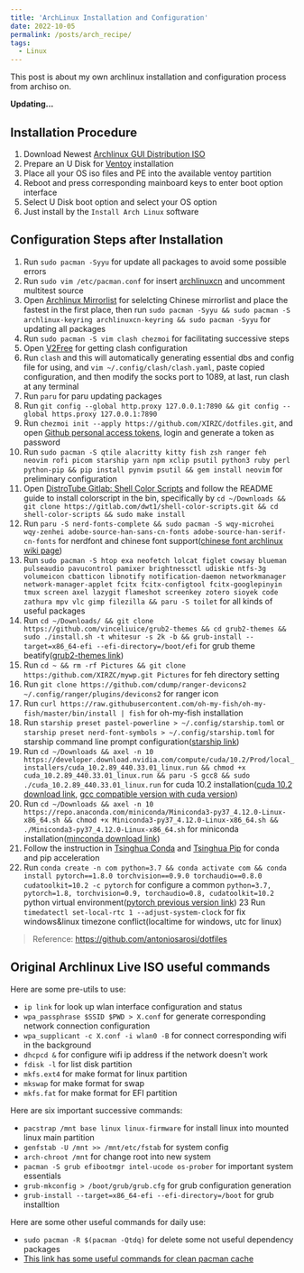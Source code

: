 ```yaml
---
title: 'ArchLinux Installation and Configuration'
date: 2022-10-05
permalink: /posts/arch_recipe/
tags:
  - Linux
---
```


This post is about my own archlinux installation and configuration process from archiso on.

**Updating...**

## Installation Procedure

1. Download Newest [Archlinux GUI Distribution ISO](https://archlinuxgui.in/)
2. Prepare an U Disk for [Ventoy](https://www.ventoy.net/cn/index.html) installation
3. Place all your OS iso files and PE into the available ventoy partition
4. Reboot and press corresponding mainboard keys to enter boot option interface
5. Select U Disk boot option and select your OS option
6. Just install by the `Install Arch Linux` software

## Configuration Steps after Installation

1. Run `sudo pacman -Syyu` for update all packages to avoid some possible errors
2. Run `sudo vim /etc/pacman.conf` for insert [archlinuxcn](https://github.com/archlinuxcn/mirrorlist-repo) and uncomment multitest source
3. Open [Archlinux Mirrorlist](https://archlinux.org/mirrorlist/) for selelcting Chinese mirrorlist and place the fastest in the first place, then run `sudo pacman -Syyu && sudo pacman -S archlinux-keyring archlinuxcn-keyring && sudo pacman -Syyu` for updating all packages
4. Run `sudo pacman -S vim clash chezmoi` for facilitating successive steps
5. Open [V2Free](https://w1.v2free.net/) for getting clash configuration
6. Run `clash` and this will automatically generating essential dbs and config file for using, and `vim ~/.config/clash/clash.yaml`, paste copied configuration, and then modify the socks port to 1089, at last, run clash at any terminal
8. Run `paru` for paru updating packages
9. Run `git config --global http.proxy 127.0.0.1:7890 && git config --global https.proxy 127.0.0.1:7890`
10. Run `chezmoi init --apply https://github.com/XIRZC/dotfiles.git`, and open [Github personal access tokens](https://github.com/settings/tokens), login and generate a token as password
11. Run `sudo pacman -S qtile alacritty kitty fish zsh ranger feh neovim rofi picom starship yarn npm xclip psutil python3 ruby perl python-pip && pip install pynvim psutil && gem install neovim` for preliminary configuration
12. Open [DistroTube Gitlab: Shell Color Scripts](https://gitlab.com/dwt1/shell-color-scripts) and follow the README guide to install colorscript in the bin, specifically by `cd ~/Downloads && git clone https://gitlab.com/dwt1/shell-color-scripts.git && cd shell-color-scripts && sudo make install`
13. Run `paru -S nerd-fonts-complete && sudo pacman -S wqy-microhei wqy-zenhei adobe-source-han-sans-cn-fonts adobe-source-han-serif-cn-fonts` for nerdfont and chinese font support([chinese font archlinux wiki page](https://wiki.archlinux.org/title/Localization/Simplified_Chinese))
14. Run `sudo pacman -S htop exa neofetch lolcat figlet cowsay blueman pulseaudio pavucontrol pamixer brightnessctl udiskie ntfs-3g volumeicon cbatticon libnotify notification-daemon networkmanager network-manager-applet fcitx fcitx-configtool fcitx-googlepinyin tmux screen axel lazygit flameshot screenkey zotero sioyek code zathura mpv vlc gimp filezilla && paru -S toilet` for all kinds of useful packages
15. Run `cd ~/Downloads/ && git clone https://github.com/vinceliuice/grub2-themes && cd grub2-themes && sudo ./install.sh -t whitesur -s 2k -b && grub-install --target=x86_64-efi --efi-directory=/boot/efi` for grub theme beatify([grub2-themes link](https://github.com/vinceliuice/grub2-themes))
16. Run `cd ~ && rm -rf Pictures && git clone https:/github.com/XIRZC/mywp.git Pictures` for feh directory setting
17. Run `git clone https://github.com/cdump/ranger-devicons2 ~/.config/ranger/plugins/devicons2` for ranger icon
18. Run `curl https://raw.githubusercontent.com/oh-my-fish/oh-my-fish/master/bin/install | fish` for oh-my-fish installation
19. Run `starship preset pastel-powerline > ~/.config/starship.toml` or `starship preset nerd-font-symbols > ~/.config/starship.toml` for starship command line prompt configuration([starship link](https://starship.rs/presets/))
20. Run `cd ~/Downloads && axel -n 10 https://developer.download.nvidia.com/compute/cuda/10.2/Prod/local_installers/cuda_10.2.89_440.33.01_linux.run && chmod +x cuda_10.2.89_440.33.01_linux.run && paru -S gcc8 && sudo ./cuda_10.2.89_440.33.01_linux.run` for cuda 10.2 installation([cuda 10.2 download link](https://developer.nvidia.com/cuda-10.2-download-archive?target_os=Linux&target_arch=x86_64&target_distro=Ubuntu&target_version=1804&target_type=runfilelocal), [gcc compatible version with cuda version](https://stackoverflow.com/questions/6622454/cuda-incompatible-with-my-gcc-version))
21. Run `cd ~/Downloads && axel -n 10 https://repo.anaconda.com/miniconda/Miniconda3-py37_4.12.0-Linux-x86_64.sh && chmod +x Miniconda3-py37_4.12.0-Linux-x86_64.sh && ./Miniconda3-py37_4.12.0-Linux-x86_64.sh` for miniconda installation([minconda download link](https://conda.io/projects/conda/en/latest/user-guide/install/linux.html))
21. Follow the instruction in [Tsinghua Conda](https://mirrors.tuna.tsinghua.edu.cn/help/anaconda/) and [Tsinghua Pip](https://mirrors.tuna.tsinghua.edu.cn/help/pypi/) for conda and pip acceleration
22. Run `conda create -n com python=3.7 && conda activate com && conda install pytorch==1.8.0 torchvision==0.9.0 torchaudio==0.8.0 cudatoolkit=10.2 -c pytorch` for configure a common `python=3.7, pytorch=1.8, torchvision=0.9, torchaudio=0.8, cudatoolkit=10.2` python virtual environment([pytorch previous version link](https://pytorch.org/get-started/previous-versions/#v180))
23 Run `timedatectl set-local-rtc 1 --adjust-system-clock` for fix windows&linux timezone conflict(localtime for windows, utc for linux)

> Reference: https://github.com/antoniosarosi/dotfiles

## Original Archlinux Live ISO useful commands

Here are some pre-utils to use:

- `ip link` for look up wlan interface configuration and status
- `wpa_passphrase $SSID $PWD > X.conf` for generate corresponding network connection configuration
- `wpa_supplicant -c X.conf -i wlan0 -B` for connect corresponding wifi in the background
- `dhcpcd &` for configure wifi ip address if the network doesn't work
- `fdisk -l` for list disk partition
- `mkfs.ext4` for make format for linux partition
- `mkswap` for make format for swap
- `mkfs.fat` for make format for EFI partition
 
Here are six important successive commands: 
 
- `pacstrap /mnt base linux linux-firmware` for install linux into mounted linux main partition
- `genfstab -U /mnt >> /mnt/etc/fstab` for system config
- `arch-chroot /mnt` for change root into new system
- `pacman -S grub efibootmgr intel-ucode os-prober` for important system essentials
- `grub-mkconfig > /boot/grub/grub.cfg` for grub configuration generation
- `grub-install --target=x86_64-efi --efi-directory=/boot` for grub installtion
 
Here are some other useful commands for daily use:
- `sudo pacman -R $(pacman -Qtdq)` for delete some not useful dependency packages
- [This link has some useful commands for clean pacman cache](https://zhongguo.eskere.club/%E5%A6%82%E4%BD%95%E6%B8%85%E7%90%86-arch-linux-%E4%B8%AD%E7%9A%84%E5%8C%85%E7%BC%93%E5%AD%98/2021-09-03/)
 